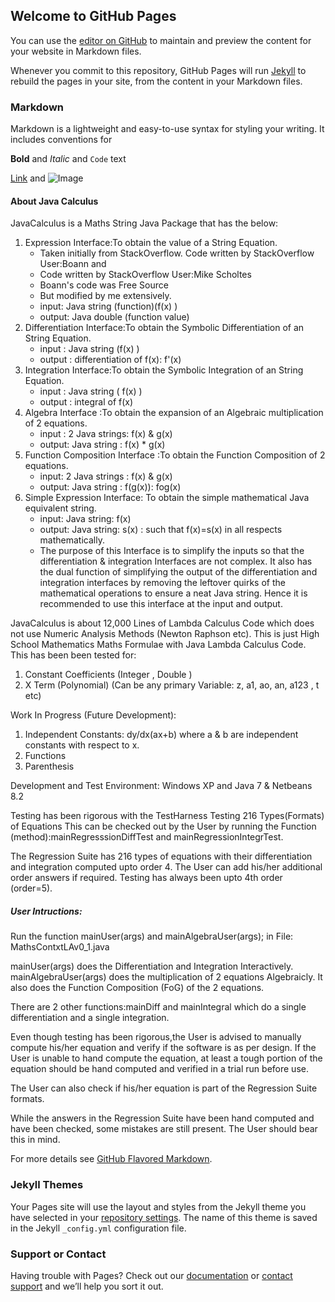 ## Welcome to GitHub Pages

You can use the [editor on GitHub](https://github.com/Rajesh-VPai/JavaCalculus/edit/master/README.md) to maintain and preview the content for your website in Markdown files.

Whenever you commit to this repository, GitHub Pages will run [Jekyll](https://jekyllrb.com/) to rebuild the pages in your site, from the content in your Markdown files.

### Markdown

Markdown is a lightweight and easy-to-use syntax for styling your writing. It includes conventions for


**Bold** and _Italic_ and `Code` text

[Link]( https://github.com/Rajesh-VPai/JavaCalculus ) and ![Image](src)

#### About Java Calculus

JavaCalculus is a Maths String Java Package that has the below:
1. Expression Interface:To obtain the value of a String Equation.
    - Taken initially from StackOverflow. Code written by StackOverflow User:Boann  and 
    - Code written by StackOverflow User:Mike Scholtes
    - Boann's code was Free Source
    - But modified by me extensively.
    - input: Java string (function)(f(x) )
    - output: Java double (function value)
2. Differentiation Interface:To obtain the Symbolic Differentiation of an String Equation.
    - input : Java string (f(x) )
    - output : differentiation of f(x): f'(x)
3. Integration Interface:To obtain the Symbolic Integration of an String Equation.
    - input : Java string ( f(x) )
    - output : integral of f(x) 
4. Algebra Interface :To obtain the expansion of an Algebraic multiplication of 2 equations.
    - input : 2 Java strings: f(x) & g(x)
    - output: Java string : f(x) * g(x)
5. Function Composition Interface :To obtain the Function Composition of 2 equations.
    - input: 2 Java strings : f(x) & g(x)
    - output: Java string : f(g(x)): fog(x)
6. Simple Expression Interface: To obtain the simple mathematical Java equivalent string.
    - input: Java string: f(x)
    - output: Java string: s(x) : such that f(x)=s(x) in all respects mathematically.
    - The purpose of this Interface is to simplify the inputs so that the differentiation & integration Interfaces are not complex. It also has the dual function of simplifying the output of the differentiation and integration interfaces by removing the leftover quirks of the mathematical operations to ensure a neat Java string. Hence it is recommended to use this interface at the input and output.

JavaCalculus is about 12,000 Lines of Lambda Calculus Code which does not use Numeric Analysis Methods (Newton Raphson etc).
This is just High School Mathematics Maths Formulae with Java Lambda Calculus Code.
This has been been tested for:
1. Constant Coefficients (Integer , Double )
2. X Term (Polynomial) (Can be any primary Variable: z, a1, ao, an, a123 , t etc)

Work In Progress (Future Development):
1. Independent Constants: dy/dx(ax+b) where a & b are independent constants with respect to x.
2. Functions
3. Parenthesis

Development and Test Environment: Windows XP and Java 7 & Netbeans 8.2

Testing has been rigorous with the TestHarness Testing 216 Types(Formats) of Equations 
This can be checked out by the User by running the Function (method):mainRegresssionDiffTest  and mainRegressionIntegrTest.

The Regression Suite has 216 types of equations with their differentiation and integration computed upto order 4. The User can add his/her additional order answers if required. 
Testing has always been upto 4th order (order=5).

##### User Intructions:
Run the function mainUser(args) and mainAlgebraUser(args); in File: MathsContxtLAv0_1.java

mainUser(args) does the Differentiation and Integration Interactively.
mainAlgebraUser(args) does the multiplication of 2 equations Algebraicly. It also does the Function Composition (FoG) of the 2 equations.

There are 2 other functions:mainDiff and mainIntegral which do a single differentiation and a single integration.

Even though testing has been rigorous,the User is advised to manually compute his/her equation and verify if the software is as per design. If the User is unable to hand compute the equation, at least a tough portion of the equation should be hand computed and verified in a trial run before use.

The User can also check if his/her equation is part of the Regression Suite formats.

While the answers in the Regression Suite have been hand computed and have been checked, some mistakes are still present.
The User should bear this in mind.


For more details see [GitHub Flavored Markdown](https://guides.github.com/features/mastering-markdown/).

### Jekyll Themes

Your Pages site will use the layout and styles from the Jekyll theme you have selected in your [repository settings](https://github.com/Rajesh-VPai/JavaCalculus/settings). The name of this theme is saved in the Jekyll `_config.yml` configuration file.

### Support or Contact

Having trouble with Pages? Check out our [documentation](https://help.github.com/categories/github-pages-basics/) or [contact support](https://github.com/contact) and we’ll help you sort it out.
